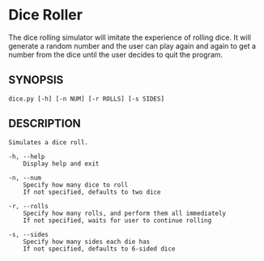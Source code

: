 # Dice Roller
The dice rolling simulator will imitate the experience of rolling dice. It will generate a random number and the user can play again and again to get a number from the dice until the user decides to quit the program.

## SYNOPSIS
    dice.py [-h] [-n NUM] [-r ROLLS] [-s SIDES]

## DESCRIPTION
    Simulates a dice roll.

    -h, --help
        Display help and exit

    -n, --num
        Specify how many dice to roll
        If not specified, defaults to two dice

    -r, --rolls
        Specify how many rolls, and perform them all immediately
        If not specified, waits for user to continue rolling

    -s, --sides
        Specify how many sides each die has
        If not specified, defaults to 6-sided dice


